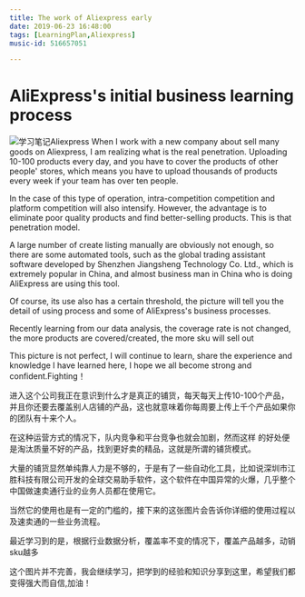 ```yaml
---
title: The work of Aliexpress early
date: 2019-06-23 16:48:00
tags: [LearningPlan,Aliexpress]
music-id: 516657051

---
```


# AliExpress's initial business learning process



![学习笔记Aliexpress](https://drive.google.com/open?id=1EpYGr3zkPm2ChjR3qTTEIwB24QoVbPfw)
When I work with a new company about sell many goods on Aliexpress, I am realizing what is the real penetration. Uploading 10-100 products every day, and you have to cover the products of other people' stores, which means you have to upload thousands of products every week if your team has over ten people.  

In the case of this type of operation, intra-competition competition and platform competition will also intensify. However, the advantage is to eliminate poor quality products and find better-selling products. This is that penetration model.  

A large number of create listing manually are obviously not enough, so there are some automated tools, such as the global trading assistant software developed by Shenzhen Jiangsheng Technology Co. Ltd., which is extremely popular in China, and almost business man in China who is doing AliExpress are using this tool. 

Of course, its use also has a certain threshold, the picture will tell you the detail of using process and some of AliExpress's business processes.  

Recently learning from our data analysis, the coverage rate is not changed, the more products are covered/created, the more sku will sell out

This picture is not perfect, I will continue to learn, share the experience and knowledge I have learned here, I hope we all become strong and confident.Fighting！

进入这个公司我正在意识到什么才是真正的铺货，每天每天上传10-100个产品，并且你还要去覆盖别人店铺的产品，这也就意味着你每周要上传上千个产品如果你的团队有十来个人。

在这种运营方式的情况下，队内竞争和平台竞争也就会加剧，然而这样 的好处便是淘汰质量不好的产品，找到更好卖的精品，这就是所谓的铺货模式。

大量的铺货显然单纯靠人力是不够的，于是有了一些自动化工具，比如说深圳市江胜科技有限公司开发的全球交易助手软件，这个软件在中国异常的火爆，几乎整个中国做速卖通行业的业务人员都在使用它。

当然它的使用也是有一定的门槛的，接下来的这张图片会告诉你详细的使用过程以及速卖通的一些业务流程。

最近学习到的是，根据行业数据分析，覆盖率不变的情况下，覆盖产品越多，动销sku越多

这个图片并不完善，我会继续学习，把学到的经验和知识分享到这里，希望我们都变得强大而自信,加油！